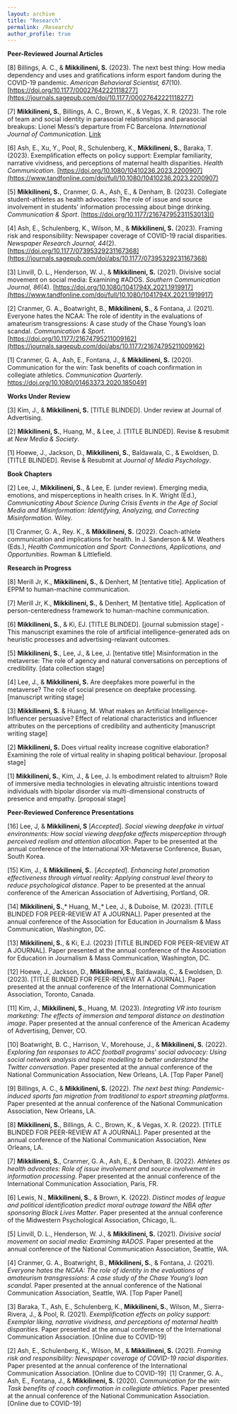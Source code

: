 ```yaml
---
layout: archive
title: "Research"
permalink: /Research/
author_profile: true
---
```



**Peer-Reviewed Journal Articles**

[8] Billings, A. C., & **Mikkilineni, S.** (2023). The next best thing: How media dependency and uses and gratifications inform esport fandom during the COVID-19 pandemic. _American Behavioral Scientist, 67_(10). [https://doi.org/10.1177/00027642221118277](https://journals.sagepub.com/doi/10.1177/00027642221118277)

[7] **Mikkilineni, S.**, Billings, A. C., Brown, K., & Vegas, X. R. (2023). The role of team and social identity in parasocial relationships and parasocial breakups: Lionel Messi’s departure from FC Barcelona. _International Journal of Communication_. ​[Link](https://ijoc.org/index.php/ijoc/article/view/20168/4258)

[6] Ash, E., Xu, Y., Pool, R., Schulenberg, K., **Mikkilineni, S.**, Baraka, T. (2023). Exemplification effects on policy support: Exemplar familiarity, narrative vividness, and perceptions of maternal health disparities. _Health Communication_. [https://doi.org/10.1080/10410236.2023.2200907](https://www.tandfonline.com/doi/full/10.1080/10410236.2023.2200907)

[5] **Mikkilineni, S.**, Cranmer, G. A., Ash, E., & Denham, B. (2023). Collegiate student-athletes as health advocates: The role of issue and source involvement in students' information processing about binge drinking. _Communication & Sport_. [https://doi.org/10.1177/21674795231153013]()

[4] Ash, E., Schulenberg, K., Wilson, M., & **Mikkilineni, S.** (2023). Framing risk and responsibility: Newspaper coverage of COVID-19 racial disparities. _Newspaper Research Journal, 44_(2). [https://doi.org/10.1177/07395329231167368](https://journals.sagepub.com/doi/abs/10.1177/07395329231167368)

[3] Linvill, D. L., Henderson, W. J., & **Mikkilineni, S.** (2021). Divisive social movement on social media: Examining #ADOS. _Southern Communication Journal, 86_(4). [https://doi.org/10.1080/1041794X.2021.1919917](https://www.tandfonline.com/doi/full/10.1080/1041794X.2021.1919917)

[2] Cranmer, G. A., Boatwright, B., **Mikkilineni, S.**, & Fontana, J. (2021). Everyone hates the NCAA: The role of identity in the evaluations of amateurism transgressions: A case study of the Chase Young’s loan scandal. _Communication & Sport_. ​[https://doi.org/10.1177/21674795211009162](https://journals.sagepub.com/doi/abs/10.1177/21674795211009162)

[1] Cranmer, G. A., Ash, E., Fontana, J., & **Mikkilineni, S.** (2020). Communication for the win: Task benefits of coach confirmation in collegiate athletics. _Communication Quarterly_. https://doi.org/10.1080/01463373.2020.1850491


**Works Under Review**

[3] Kim, J., & **Mikkilineni, S.** [TITLE BLINDED]. Under review at Journal of Advertising. 

[2] **Mikkilineni, S.**, Huang, M., & Lee, J. [TITLE BLINDED]. Revise & resubmit at _New Media & Society_. 

[1] Hoewe, J., Jackson, D., **Mikkilineni, S.**, Baldawala, C., & Ewoldsen, D. [TITLE BLINDED]. Revise & Resubmit at _Journal of Media Psychology_.


**Book Chapters**

[2] Lee, J., **Mikkilineni, S.**, & Lee, E. (under review). Emerging media, emotions, and misperceptions in health crises. In K. Wright (Ed.), _Communicating About Science During Crisis Events in the Age of Social Media and Misinformation: Identifying, Analyzing, and Correcting Misinformation_. Wiley.

[1] Cranmer, G. A., Rey. K., & **Mikkilineni, S.** (2022). Coach-athlete communication and implications for health. In J. Sanderson & M. Weathers (Eds.), _Health Communication and Sport: Connections, Applications, and Opportunities_. Rowman & Littlefield.

                                                              
**Research in Progress**

[8] Merill Jr, K., **Mikkilineni, S.**, & Denhert, M [tentative title]. Application of EPPM to human-machine communication. 

[7] Merill Jr, K., **Mikkilineni, S.**, & Denhert, M [tentative title]. Application of person-centeredness framework to human-machine communication. 
                   
[6] **Mikkilineni, S.**, & Ki, EJ. [TITLE BLINDED]. [journal submission stage] - This manuscript examines the role of artificial intelligence-generated ads on heuristic processes and advertising-relavant outcomes.         

[5] **Mikkilineni, S.**, Lee, J., & Lee, J. [tentative title] Misinformation in the metaverse: The role of agency and natural conversations on perceptions of credibility. [data collection stage]

[4] Lee, J., & **Mikkilineni, S.** Are deepfakes more powerful in the metaverse? The role of social presence on deepfake processing. [manuscript writing stage]

[3] **​Mikkilineni, S.** & Huang, M. What makes an Artificial Intelligence-Influencer persuasive? Effect of relational characteristics and influencer attributes on the perceptions of credibility and authenticity [manuscript writing stage]

[2] **Mikkilineni, S.** Does virtual reality increase cognitive elaboration? Examining the role of virtual reality in shaping political behaviour. [proposal stage]

[1] **Mikkilineni, S.**, Kim, J., & Lee, J. Is embodiment related to altruism? Role of immersive media technologies in elevating altruistic intentions toward individuals with bipolar disorder via multi-dimensional constructs of presence and empathy. [proposal stage]

**Peer-Reviewed Conference Presentations**

[16] Lee, J, & **Mikkilineni, S** [_Accepted_]. _Social viewing deepfake in virtual environments: How social viewing deepfake affects misperception through perceived realism and attention allocation_. Paper to be presented at the annual conference of the International XR-Metaverse Conference, Busan, South Korea.

[15] Kim, J., & **Mikkilineni, S.**. [_Accepted_]. _Enhancing hotel promotion effectiveness through virtual reality: Applying construal level theory to reduce psychological distance_. Paper to be presented at the annual conference of the American Association of Advertising, Portland, OR.

[14] **Mikkilineni, S.**,* Huang, M.,*  Lee, J., & Duboise, M. (2023). [TITLE BLINDED FOR PEER-REVIEW AT A JOURNAL]. Paper presented at the annual conference of the Association for Education in Journalism & Mass Communication, Washington, DC.

[13] **Mikkilineni, S.**, & Ki, E.J. (2023) [TITLE BLINDED FOR PEER-REVIEW AT A JOURNAL]. Paper presented at the annual conference of the Association for Education in Journalism & Mass Communication, Washington, DC.

[12] Hoewe, J., Jackson, D., **Mikkilineni, S.**, Baldawala, C., & Ewoldsen, D. (2023). [TITLE BLINDED FOR PEER-REVIEW AT A JOURNAL]. Paper presented at the annual conference of the International Communication Association, Toronto, Canada.

[11] Kim, J., **Mikkilineni, S.**, Huang, M. (2023). _Integrating VR into tourism marketing: The effects of immersion and temporal distance on destination image_. Paper presented at the annual conference of the American Academy of Advertising, Denver, CO. 

[10] Boatwright, B. C., Harrison, V., Morehouse, J., & **Mikkilineni, S.** (2022). _Exploring fan responses to ACC football programs' social advocacy: Using social network analysis and topic modelling to better understand the Twitter conversation_. Paper presented at the annual conference of the National Communication Association, New Orleans, LA. [Top Paper Panel]

[9] Billings, A. C., & **Mikkilineni, S.** (2022). _The next best thing: Pandemic-induced sports fan migration from traditional to esport streaming platforms_. Paper presented at the annual conference of the National Communication Association, New Orleans, LA.

[8] **Mikkilineni, S.**, Billings, A. C., Brown, K., & Vegas, X. R. (2022). [TITLE BLINDED FOR PEER-REVIEW AT A JOURNAL]. Paper presented at the annual conference of the National Communication Association, New Orleans, LA.

[7] **Mikkilineni, S.**, Cranmer, G. A., Ash, E., & Denham, B. (2022). _Athletes as health advocates: Role of issue involvement and source involvement in information processing_. Paper presented at the annual conference of the International Communication Association, Paris, FR.

[6] Lewis, N., **Mikkilineni, S.**, & Brown, K. (2022). _Distinct modes of league and political identification predict moral outrage toward the NBA after sponsoring Black Lives Matter_. Paper presented at the annual conference of the Midwestern Psychological Association, Chicago, IL.

[5] Linvill, D. L., Henderson, W. J., & **Mikkilineni, S.** (2021). _Divisive social movement on social media: Examining #ADOS_. Paper presented at the annual conference of the National Communication Association, Seattle, WA.  

[4] Cranmer, G. A., Boatwright, B., **Mikkilineni, S.**, & Fontana, J. (2021). _Everyone hates the NCAA: The role of identity in the evaluations of amateurism transgressions: A case study of the Chase Young’s loan scandal_. Paper presented at the annual conference of the National Communication Association, Seattle, WA. [Top Paper Panel]

[3] Baraka, T., Ash, E., Schulenberg, K., **Mikkilineni, S.**, Wilson, M., Sierra-Rivera, J., & Pool, R. (2021). _Exemplification effects on policy support: Exemplar liking, narrative vividness, and perceptions of maternal health disparities_. Paper presented at the annual conference of the International Communication Association. [Online due to COVID-19]

[2] Ash, E., Schulenberg, K., Wilson, M., & **Mikkilineni, S.** (2021). _Framing risk and responsibility: Newspaper coverage of COVID-19 racial disparities_. Paper presented at the annual conference of the International Communication Association. [Online due to COVID-19]
​
[1] Cranmer, G. A., Ash, E., Fontana, J., & **Mikkilineni, S.** (2020). _Communication for the win: Task benefits of coach confirmation in collegiate athletics_. Paper presented at the annual conference of the National Communication Association. [Online due to COVID-19]


